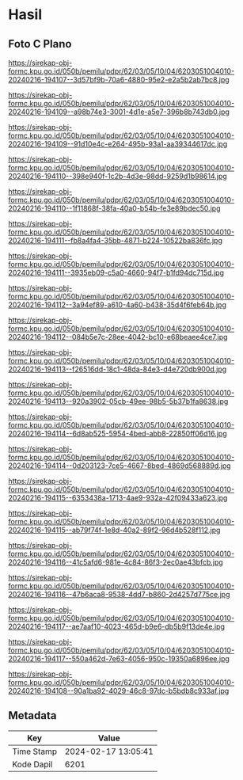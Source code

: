 # Hasil

## Foto C Plano

https://sirekap-obj-formc.kpu.go.id/050b/pemilu/pdpr/62/03/05/10/04/6203051004010-20240216-194107--3d57bf9b-70a6-4880-95e2-e2a5b2ab7bc8.jpg

https://sirekap-obj-formc.kpu.go.id/050b/pemilu/pdpr/62/03/05/10/04/6203051004010-20240216-194109--a98b74e3-3001-4d1e-a5e7-396b8b743db0.jpg

https://sirekap-obj-formc.kpu.go.id/050b/pemilu/pdpr/62/03/05/10/04/6203051004010-20240216-194109--91d10e4c-e264-495b-93a1-aa39344617dc.jpg

https://sirekap-obj-formc.kpu.go.id/050b/pemilu/pdpr/62/03/05/10/04/6203051004010-20240216-194110--398e940f-1c2b-4d3e-98dd-9259d1b98614.jpg

https://sirekap-obj-formc.kpu.go.id/050b/pemilu/pdpr/62/03/05/10/04/6203051004010-20240216-194110--1f11868f-38fa-40a0-b54b-fe3e89bdec50.jpg

https://sirekap-obj-formc.kpu.go.id/050b/pemilu/pdpr/62/03/05/10/04/6203051004010-20240216-194111--fb8a4fa4-35bb-4871-b224-10522ba836fc.jpg

https://sirekap-obj-formc.kpu.go.id/050b/pemilu/pdpr/62/03/05/10/04/6203051004010-20240216-194111--3935eb09-c5a0-4660-94f7-b1fd94dc715d.jpg

https://sirekap-obj-formc.kpu.go.id/050b/pemilu/pdpr/62/03/05/10/04/6203051004010-20240216-194112--3a94ef89-a610-4a60-b438-35d4f6feb64b.jpg

https://sirekap-obj-formc.kpu.go.id/050b/pemilu/pdpr/62/03/05/10/04/6203051004010-20240216-194112--084b5e7c-28ee-4042-bc10-e68beaee4ce7.jpg

https://sirekap-obj-formc.kpu.go.id/050b/pemilu/pdpr/62/03/05/10/04/6203051004010-20240216-194113--f26516dd-18c1-48da-84e3-d4e720db900d.jpg

https://sirekap-obj-formc.kpu.go.id/050b/pemilu/pdpr/62/03/05/10/04/6203051004010-20240216-194113--920a3902-05cb-49ee-98b5-5b37b1fa8638.jpg

https://sirekap-obj-formc.kpu.go.id/050b/pemilu/pdpr/62/03/05/10/04/6203051004010-20240216-194114--6d8ab525-5954-4bed-abb8-22850ff06d16.jpg

https://sirekap-obj-formc.kpu.go.id/050b/pemilu/pdpr/62/03/05/10/04/6203051004010-20240216-194114--0d203123-7ce5-4667-8bed-4869d568889d.jpg

https://sirekap-obj-formc.kpu.go.id/050b/pemilu/pdpr/62/03/05/10/04/6203051004010-20240216-194115--6353438a-1713-4ae9-932a-42f09433a623.jpg

https://sirekap-obj-formc.kpu.go.id/050b/pemilu/pdpr/62/03/05/10/04/6203051004010-20240216-194115--ab79f74f-1e8d-40a2-89f2-96d4b528f112.jpg

https://sirekap-obj-formc.kpu.go.id/050b/pemilu/pdpr/62/03/05/10/04/6203051004010-20240216-194116--41c5afd6-981e-4c84-86f3-2ec0ae43bfcb.jpg

https://sirekap-obj-formc.kpu.go.id/050b/pemilu/pdpr/62/03/05/10/04/6203051004010-20240216-194116--47b6aca8-9538-4dd7-b860-2d4257d775ce.jpg

https://sirekap-obj-formc.kpu.go.id/050b/pemilu/pdpr/62/03/05/10/04/6203051004010-20240216-194117--ae7aaf10-4023-465d-b9e6-db5b9f13de4e.jpg

https://sirekap-obj-formc.kpu.go.id/050b/pemilu/pdpr/62/03/05/10/04/6203051004010-20240216-194117--550a462d-7e63-4056-950c-19350a6896ee.jpg

https://sirekap-obj-formc.kpu.go.id/050b/pemilu/pdpr/62/03/05/10/04/6203051004010-20240216-194108--90a1ba92-4029-46c8-97dc-b5bdb8c933af.jpg


## Metadata

| Key        | Value               |
| ---------- | ------------------- |
| Time Stamp | 2024-02-17 13:05:41 |
| Kode Dapil | 6201                |



